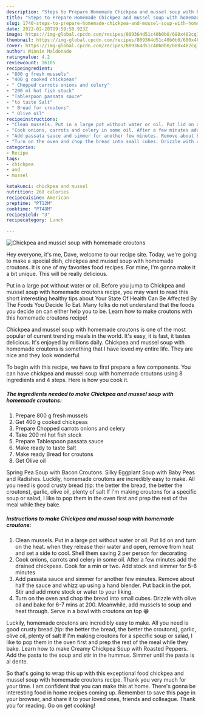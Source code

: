 ```yaml
---
description: "Steps to Prepare Homemade Chickpea and mussel soup with homemade croutons"
title: "Steps to Prepare Homemade Chickpea and mussel soup with homemade croutons"
slug: 1740-steps-to-prepare-homemade-chickpea-and-mussel-soup-with-homemade-croutons
date: 2022-02-28T19:59:50.923Z
image: https://img-global.cpcdn.com/recipes/809364d51c40b0b0/680x482cq70/chickpea-and-mussel-soup-with-homemade-croutons-recipe-main-photo.jpg
thumbnail: https://img-global.cpcdn.com/recipes/809364d51c40b0b0/680x482cq70/chickpea-and-mussel-soup-with-homemade-croutons-recipe-main-photo.jpg
cover: https://img-global.cpcdn.com/recipes/809364d51c40b0b0/680x482cq70/chickpea-and-mussel-soup-with-homemade-croutons-recipe-main-photo.jpg
author: Winnie Maldonado
ratingvalue: 4.2
reviewcount: 16105
recipeingredient:
- "800 g fresh mussels"
- "400 g cooked chickpeas"
- " Chopped carrots onions and celery"
- "200 ml hot fish stock"
- "Tablespoon passata sauce"
- "to taste Salt"
- " Bread for croutons"
- " Olive oil"
recipeinstructions:
- "Clean mussels. Put in a large pot without water or oil. Put lid on and turn on the heat. when they release their water and open, remove from heat and set a side to cool. Shell them saving 2 per person for decorating"
- "Cook onions, carrots and celery in some oil. After a few minutes add the drained chickpeas. Cook for a min or two. Add stock and simmer for 5-6 minutes"
- "Add passata sauce and simmer for another few minutes. Remove about half the sauce and whizz up using a hand blender. Put back in the pot. Stir and add more stock or water to your liking."
- "Turn on the oven and chop the bread into small cubes. Drizzle with olive oil and bake for 6-7 mins at 200. Meanwhile, add mussels to soup and heat through. Serve in a bowl with croutons on top 😁"
categories:
- Recipe
tags:
- chickpea
- and
- mussel

katakunci: chickpea and mussel 
nutrition: 268 calories
recipecuisine: American
preptime: "PT12M"
cooktime: "PT48M"
recipeyield: "3"
recipecategory: Lunch

---
```



![Chickpea and mussel soup with homemade croutons](https://img-global.cpcdn.com/recipes/809364d51c40b0b0/680x482cq70/chickpea-and-mussel-soup-with-homemade-croutons-recipe-main-photo.jpg)

Hey everyone, it's me, Dave, welcome to our recipe site. Today, we're going to make a special dish, chickpea and mussel soup with homemade croutons. It is one of my favorites food recipes. For mine, I'm gonna make it a bit unique. This will be really delicious.

Put in a large pot without water or oil. Before you jump to Chickpea and mussel soup with homemade croutons recipe, you may want to read this short interesting healthy tips about Your State Of Health Can Be Affected By The Foods You Decide To Eat. Many folks do not understand that the foods you decide on can either help you to be. Learn how to make croutons with this homemade croutons recipe!

Chickpea and mussel soup with homemade croutons is one of the most popular of current trending meals in the world. It's easy, it is fast, it tastes delicious. It's enjoyed by millions daily. Chickpea and mussel soup with homemade croutons is something that I have loved my entire life. They are nice and they look wonderful.


To begin with this recipe, we have to first prepare a few components. You can have chickpea and mussel soup with homemade croutons using 8 ingredients and 4 steps. Here is how you cook it.

<!--inarticleads1-->

##### The ingredients needed to make Chickpea and mussel soup with homemade croutons:

1. Prepare 800 g fresh mussels
1. Get 400 g cooked chickpeas
1. Prepare  Chopped carrots onions and celery
1. Take 200 ml hot fish stock
1. Prepare Tablespoon passata sauce
1. Make ready to taste Salt
1. Make ready  Bread for croutons
1. Get  Olive oil


Spring Pea Soup with Bacon Croutons. Silky Eggplant Soup with Baby Peas and Radishes. Luckily, homemade croutons are incredibly easy to make. All you need is good crusty bread (tip: the better the bread, the better the croutons), garlic, olive oil, plenty of salt If I'm making croutons for a specific soup or salad, I like to pop them in the oven first and prep the rest of the meal while they bake. 

<!--inarticleads2-->

##### Instructions to make Chickpea and mussel soup with homemade croutons:

1. Clean mussels. Put in a large pot without water or oil. Put lid on and turn on the heat. when they release their water and open, remove from heat and set a side to cool. Shell them saving 2 per person for decorating
1. Cook onions, carrots and celery in some oil. After a few minutes add the drained chickpeas. Cook for a min or two. Add stock and simmer for 5-6 minutes
1. Add passata sauce and simmer for another few minutes. Remove about half the sauce and whizz up using a hand blender. Put back in the pot. Stir and add more stock or water to your liking.
1. Turn on the oven and chop the bread into small cubes. Drizzle with olive oil and bake for 6-7 mins at 200. Meanwhile, add mussels to soup and heat through. Serve in a bowl with croutons on top 😁


Luckily, homemade croutons are incredibly easy to make. All you need is good crusty bread (tip: the better the bread, the better the croutons), garlic, olive oil, plenty of salt If I'm making croutons for a specific soup or salad, I like to pop them in the oven first and prep the rest of the meal while they bake. Learn how to make Creamy Chickpea Soup with Roasted Peppers. Add the pasta to the soup and stir in the hummus. Simmer until the pasta is al dente. 

So that's going to wrap this up with this exceptional food chickpea and mussel soup with homemade croutons recipe. Thank you very much for your time. I am confident that you can make this at home. There's gonna be interesting food in home recipes coming up. Remember to save this page in your browser, and share it to your loved ones, friends and colleague. Thank you for reading. Go on get cooking!
